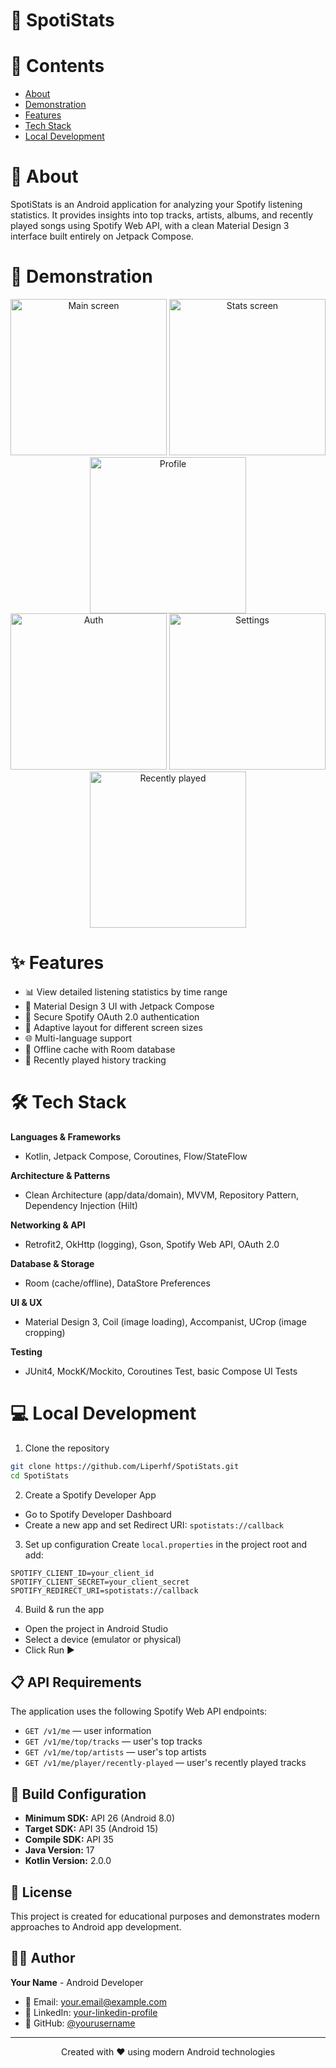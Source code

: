 # 🎵 SpotiStats

<!-- Curated top section for recruiters (EN) -->

# 📖 Contents

<ul>
  <li><a href="#-about">About</a></li>
  <li><a href="#-demonstration">Demonstration</a></li>
  <li><a href="#-features">Features</a></li>
  <li><a href="#-tech-stack">Tech Stack</a></li>
  <li><a href="#-local-development">Local Development</a></li>
</ul>

# 📜 About

SpotiStats is an Android application for analyzing your Spotify listening statistics. It provides insights into top tracks, artists, albums, and recently played songs using Spotify Web API, with a clean Material Design 3 interface built entirely on Jetpack Compose.

# 📱 Demonstration

<div align="center">
  <img src="screenshots/main_screen.jpg" width="250" alt="Main screen">
  <img src="screenshots/stats_screen.jpg" width="250" alt="Stats screen">
  <img src="screenshots/profile_screen.jpg" width="250" alt="Profile">
</div>

<div align="center">
  <img src="screenshots/auth_screen.jpg" width="250" alt="Auth">
  <img src="screenshots/settings_screen.jpg" width="250" alt="Settings">
  <img src="screenshots/recently_played.jpg" width="250" alt="Recently played">
</div>

# ✨ Features

- 📊 View detailed listening statistics by time range
- 🎨 Material Design 3 UI with Jetpack Compose
- 🔐 Secure Spotify OAuth 2.0 authentication
- 📱 Adaptive layout for different screen sizes
- 🌐 Multi-language support
- 💾 Offline cache with Room database
- 🎵 Recently played history tracking

# 🛠 Tech Stack

**Languages & Frameworks**
- Kotlin, Jetpack Compose, Coroutines, Flow/StateFlow

**Architecture & Patterns**
- Clean Architecture (app/data/domain), MVVM, Repository Pattern, Dependency Injection (Hilt)

**Networking & API**
- Retrofit2, OkHttp (logging), Gson, Spotify Web API, OAuth 2.0

**Database & Storage**
- Room (cache/offline), DataStore Preferences

**UI & UX**
- Material Design 3, Coil (image loading), Accompanist, UCrop (image cropping)

**Testing**
- JUnit4, MockK/Mockito, Coroutines Test, basic Compose UI Tests

# 💻 Local Development

1) Clone the repository
```bash
git clone https://github.com/Liperhf/SpotiStats.git
cd SpotiStats
```

2) Create a Spotify Developer App
- Go to Spotify Developer Dashboard
- Create a new app and set Redirect URI: `spotistats://callback`

3) Set up configuration
Create `local.properties` in the project root and add:
```properties
SPOTIFY_CLIENT_ID=your_client_id
SPOTIFY_CLIENT_SECRET=your_client_secret
SPOTIFY_REDIRECT_URI=spotistats://callback
```

4) Build & run the app
- Open the project in Android Studio
- Select a device (emulator or physical)
- Click Run ▶

## 📋 API Requirements

The application uses the following Spotify Web API endpoints:
- `GET /v1/me` — user information
- `GET /v1/me/top/tracks` — user's top tracks
- `GET /v1/me/top/artists` — user's top artists
- `GET /v1/me/player/recently-played` — user's recently played tracks

## 🔧 Build Configuration

- **Minimum SDK:** API 26 (Android 8.0)
- **Target SDK:** API 35 (Android 15)
- **Compile SDK:** API 35
- **Java Version:** 17
- **Kotlin Version:** 2.0.0

## 📝 License

This project is created for educational purposes and demonstrates modern approaches to Android app development.

## 👨‍💻 Author

**Your Name** - Android Developer

- 📧 Email: your.email@example.com
- 💼 LinkedIn: [your-linkedin-profile](https://linkedin.com/in/your-profile)
- 🐙 GitHub: [@yourusername](https://github.com/yourusername)

---

<div align="center">
  <p>Created with ❤️ using modern Android technologies</p>
</div>

